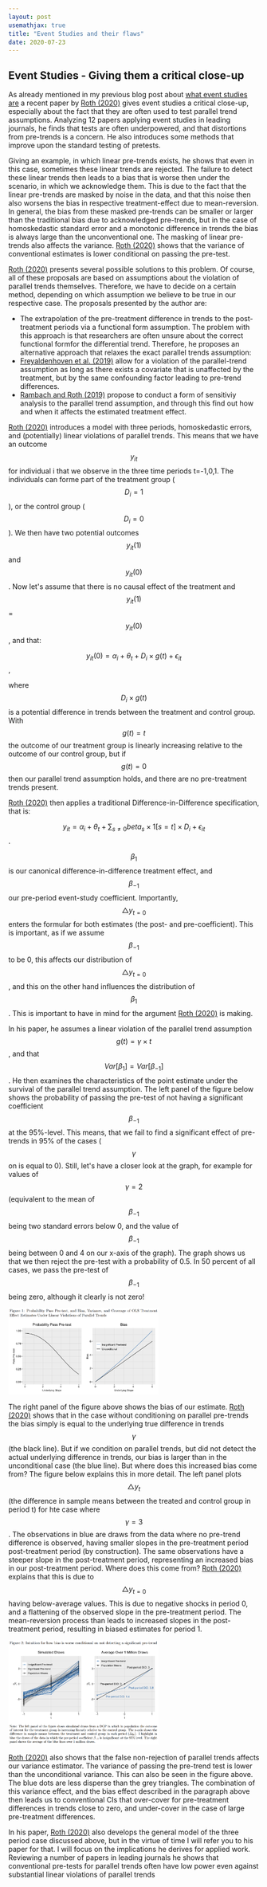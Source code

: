 ```yaml
---
layout: post
usemathjax: true 
title: "Event Studies and their flaws"
date: 2020-07-23
---
```


## Event Studies - Giving them a critical close-up

As already mentioned in my previous blog post about [what event studies are](https://brittarude.github.io/blog/2020/07/22/britta-rude-event-study) a recent paper by [Roth (2020)](https://scholar.harvard.edu/files/jroth/files/roth_pretrends_testing.pdf) gives event studies a critical close-up, especially about the fact that they are often used to test parallel trend assumptions. Analyzing 12 papers applying event studies in leading journals, he finds that tests are often underpowered, and that distortions from pre-trends is a concern. He also introduces some methods that improve upon the standard testing of pretests. 

Giving an example, in which linear pre-trends exists, he shows that even in this case, sometimes these linear trends are rejected. The failure to detect these linear trends then leads to a bias that is worse then under the scenario, in which we acknowledge them. This is due to the fact that the linear pre-trends are masked by noise in the data, and that this noise then also worsens the bias in respective treatment-effect due to mean-reversion. In general, the bias from these masked pre-trends can be smaller or larger than the traditional bias due to acknowledged pre-trends, but in the case of homoskedastic standard error and a monotonic difference in trends the bias is always large than the unconventional one. The masking of linear pre-trends also affects the variance. [Roth (2020)](https://scholar.harvard.edu/files/jroth/files/roth_pretrends_testing.pdf) shows that the variance of conventional estimates is lower conditional on passing the pre-test. 

[Roth (2020)](https://scholar.harvard.edu/files/jroth/files/roth_pretrends_testing.pdf) presents several possible solutions to this problem. Of course, all of these proposals are based on assumptions about the violation of parallel trends themselves. Therefore, we have to decide on a certain method, depending on which assumption we believe to be true in our respective case. The proposals presented by the author are: 

- The extrapolation of the pre-treatment difference in trends to the post-treatment periods via a functional form assumption. The problem with this approach is that researchers are often unsure about the correct functional formfor the differential trend. Therefore, he proposes an alternative approach that relaxes the exact parallel trends assumption: 
- [ Freyaldenhoven et al. (2019)](https://www.brown.edu/Research/Shapiro/pdfs/pretrends.pdf) allow for a violation of the parallel-trend assumption as long as there exists a covariate that is unaffected by the treatment, but by the same confounding factor leading to pre-trend differences. 
- [Rambach and Roth (2019)](https://scholar.harvard.edu/files/jroth/files/roth_jmp_honestparalleltrends_main.pdf) propose to conduct a form of sensitiviy analysis to the parallel trend assumption, and through this find out how and when it affects the estimated treatment effect. 

[Roth (2020)](https://scholar.harvard.edu/files/jroth/files/roth_pretrends_testing.pdf) introduces a model with three periods, homoskedastic errors, and (potentially) linear violations of parallel trends. This means that we have an outcome $$y_{it}$$ for individual i that we observe in the three time periods t=-1,0,1. The individuals can forme part of the treatment group ($$D_i = 1$$), or the control group ($$D_i = 0$$). We then have two potential outcomes $$y_{it}(1)$$ and $$y_{it}(0)$$. Now let's assume that there is no causal effect of the treatment and $$y_{it}(1)$$ = $$y_{it}(0)$$, and that: 

$$y_{it}(0) = \alpha_i + \theta_t + D_i \times g(t) +\epsilon_{it}$$, 

where $$D_i \times g(t)$$ is a potential difference in trends between the treatment and control group. With $$ g(t)=t$$ the outcome of our treatment group is linearly increasing relative to the outcome of our control group, but if $$ g(t)=0$$ then our parallel trend assumption holds, and there are no pre-treatment trends present. 

[Roth (2020)](https://scholar.harvard.edu/files/jroth/files/roth_pretrends_testing.pdf) then applies a traditional Difference-in-Difference specification, that is: 

$$ y_{it}= \alpha_i + \theta_t + \sum_{s \neq 0} beta_s × 1[s=t] \times D_i + \epsilon_{it}$$. 

$$\beta_1$$ is our canonical difference-in-difference treatment effect, and $$\beta_{-1}$$ our pre-period event-study coefficient. Importantly, $$ \triangle y_{t=0}$$ enters the formular for both estimates (the post- and pre-coefficient). This is important, as if we assume $$\beta_{-1}$$ to be 0, this affects our distribution of $$ \triangle y_{t=0}$$, and this on the other hand influences the distribution of $$\beta_{1}$$. This is important to have in mind for the argument [Roth (2020)](https://scholar.harvard.edu/files/jroth/files/roth_pretrends_testing.pdf) is making. 

In his paper, he assumes a linear violation of the parallel trend assumption $$g(t) = \gamma \times t$$, and that $$Var[\beta_1] = Var[\beta_{-1}]$$. He then examines the characteristics of the point estimate under the survival of the parallel trend assumption. The left panel of the figure below shows the probability of passing the pre-test of not having a significant coefficient $$\beta_{-1}$$ at the 95%-level. This means, that we fail to find a significant effect of pre-trends in 95% of the cases ($$\gamma$$ on  is equal to 0). Still, let's have a closer look at the graph, for example for values of $$\gamma = 2$$ (equivalent to the mean of $$\beta_{-1}$$ being two standard errors below 0, and the value of $$\beta_{-1}$$ being between 0 and 4 on our x-axis of the graph). The graph shows us that we then reject the pre-test with a probability of 0.5. In 50 percent of all cases, we pass the pre-test of $$\beta_{-1}$$ being zero, although it clearly is not zero!   

<img src="/images/Roth_Bias_PreTest_2019.PNG" alt="Roth Bias PreTest" style="max-width:60%;"/>

The right panel of the figure above shows the bias of our estimate. [Roth (2020)](https://scholar.harvard.edu/files/jroth/files/roth_pretrends_testing.pdf) shows that in the case without conditioning on parallel pre-trends the bias simply is equal to the underlying true difference in trends $$\gamma$$ (the black line). But if we condition on parallel trends, but did not detect the actual underlying difference in trends, our bias is larger than in the unconditional case (the blue line). But where does this increased bias come from? The figure below explains this in more detail. The left panel plots $$ \triangle y_{t}$$ (the difference in sample means between the treated and control group in period t) for hte case where $$\gamma = 3$$. The observations in blue are draws from the data where no pre-trend difference is observed, having smaller slopes in the pre-treatment period post-treatment period (by construction). The same observations have a steeper slope in the post-treatment period, representing an increased bias in our post-treatment period. Where does this come from? [Roth (2020)](https://scholar.harvard.edu/files/jroth/files/roth_pretrends_testing.pdf) explains that this is due to $$ \triangle y_{t=0}$$ having below-average values. This is due to negative shocks in period 0, and a flattening of the observed slope in the pre-treatment period. The mean-reversion process than leads to increased slopes in the post-treatment period, resulting in biased estimates for period 1. 
 
<img src="/images/Roth_Bias_Rational_2019.PNG" alt="Roth Bias PreTest" style="max-width:60%;"/>

[Roth (2020)](https://scholar.harvard.edu/files/jroth/files/roth_pretrends_testing.pdf) also shows that the false non-rejection of parallel trends affects our variance estimator. The variance of passing the pre-trend test is lower than the unconditional variance. This can also be seen in the figure above. The blue dots are less disperse than the grey triangles. The combination of this variance effect, and the bias effect described in the paragraph above then leads us to conventional CIs that over-cover for pre-treatment differences in trends close to zero, and under-cover in the case of large pre-treatment differences. 

In his paper, [Roth (2020)](https://scholar.harvard.edu/files/jroth/files/roth_pretrends_testing.pdf) also develops the general model of the three period case discussed above, but in the virtue of time I will refer you to his paper for that. I will focus on the implications he derives for applied work. Reviewing a number of papers in leading journals he shows that conventional pre-tests for parallel trends often have low power even against substantial linear violations of parallel trends















